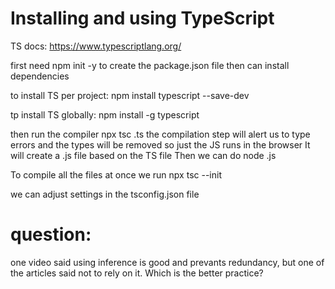 # Installing and using TypeScript
TS docs: https://www.typescriptlang.org/


first need npm init -y to create the package.json file 
then can install dependencies

to install TS per project: 
npm install typescript --save-dev

tp install TS globally:
npm install -g typescript

then run the compiler
npx tsc <file name>.ts
the compilation step will alert us to type errors and the types will be removed so just the JS runs in the browser
It will create a <file name>.js file based on the TS file
Then we can do node <file name>.js

To compile all the files at once we run npx tsc --init

we can adjust settings in the tsconfig.json file




# question:
one video said using inference is good and prevants redundancy, but one of the articles said not to rely on it. Which is the better practice?
